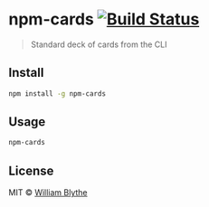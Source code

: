 # npm-cards [![Build Status](https://travis-ci.org/willyb321/npm_cards.svg?branch=master)](https://travis-ci.org/willyb321/npm_cards)

> Standard deck of cards from the CLI


## Install

```sh
npm install -g npm-cards
```


## Usage

```sh
npm-cards
```

## License

MIT © [William Blythe](https://tehsuperwilly.tech)
